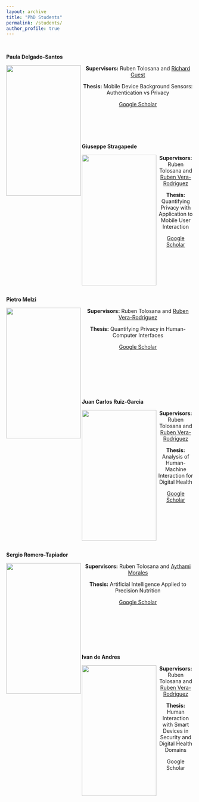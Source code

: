 ```yaml
---
layout: archive
title: "PhD Students"
permalink: /students/
author_profile: true
---
```


<br>

<p align="left"><b>Paula Delgado-Santos</b></p>

<p> 
<img src="https://rubentolosana.github.io/images/paula.jpg" align="left" height="350" width="200"> 
<DIV align="center">
 <p>
 <p><b>Supervisors:</b> Ruben Tolosana and <a href="https://www.kent.ac.uk/engineering/people/669/guest-richard">Richard Guest</a>
 <p><b>Thesis:</b> Mobile Device Background Sensors: Authentication vs Privacy
 <p><a href="https://scholar.google.es/citations?hl=en&user=-UgABOgAAAAJ">Google Scholar</a> 
</p>

<br>
<br>
<br>

<br/>


<p align="left"><b>Giuseppe Stragapede</b></p>

<p> 
<img src="https://rubentolosana.github.io/images/giuseppe.jpg" align="left" height="350" width="200"> 
<DIV align="center">
 <p>
 <p><b>Supervisors:</b> Ruben Tolosana and <a href="https://scholar.google.es/citations?user=KYMQ0tsAAAAJ&hl=en&oi=ao">Ruben Vera-Rodriguez</a>
 <p><b>Thesis:</b> Quantifying Privacy with Application to Mobile User Interaction
 <p><a href="https://scholar.google.es/citations?user=98KBPccAAAAJ&hl=en&oi=ao">Google Scholar</a>
</p>

<br>
<br>
<br>
<br>
<br>

<br/>


<p align="left"><b>Pietro Melzi</b></p>

<p> 
<img src="https://rubentolosana.github.io/images/pietror.PNG" align="left" height="350" width="200"> 
<DIV align="center">
 <p>
 <p><b>Supervisors:</b> Ruben Tolosana and <a href="https://scholar.google.es/citations?user=KYMQ0tsAAAAJ&hl=en&oi=ao">Ruben Vera-Rodriguez</a>
 <p><b>Thesis:</b> Quantifying Privacy in Human-Computer Interfaces
 <p><a href="https://scholar.google.es/citations?user=iGAKK84AAAAJ&hl=en&oi=ao">Google Scholar</a>
</p>

<br>
<br>
<br>
<br>
<br>

<br/>


<p align="left"><b>Juan Carlos Ruiz-Garcia</b></p>

<p> 
<img src="https://rubentolosana.github.io/images/juancarlos.PNG" align="left" height="350" width="200"> 
<DIV align="center">
 <p>
 <p><b>Supervisors:</b> Ruben Tolosana and <a href="https://scholar.google.es/citations?user=KYMQ0tsAAAAJ&hl=en&oi=ao">Ruben Vera-Rodriguez</a>
 <p><b>Thesis:</b> Analysis of Human-Machine Interaction for Digital Health
 <p><a href="https://scholar.google.es/citations?user=CTaqwlYAAAAJ&hl=es&oi=ao">Google Scholar</a>
</p>

<br>
<br>
<br>
<br>
<br>
 
 <br/>


<p align="left"><b>Sergio Romero-Tapiador</b></p>

<p> 
<img src="https://rubentolosana.github.io/images/sergio.PNG" align="left" height="350" width="200"> 
<DIV align="center">
 <p>
 <p><b>Supervisors:</b> Ruben Tolosana and <a href="https://aythami.me/">Aythami Morales</a>
 <p><b>Thesis:</b> Artificial Intelligence Applied to Precision Nutrition
 <p><a href="https://scholar.google.es/citations?user=fjh1KJUAAAAJ&hl=es&oi=ao">Google Scholar</a>
</p>

<br>
<br>
<br>
<br>
<br>

 <br/>


<p align="left"><b>Ivan de Andres</b></p>

<p> 
<img src="https://rubentolosana.github.io/images/ivan.png" align="left" height="350" width="200"> 
<DIV align="center">
 <p>
 <p><b>Supervisors:</b> Ruben Tolosana and <a href="https://scholar.google.es/citations?user=KYMQ0tsAAAAJ&hl=en&oi=ao">Ruben Vera-Rodriguez</a>
 <p><b>Thesis:</b> Human Interaction with Smart Devices in Security and Digital Health Domains
 <p>Google Scholar
</p>

<br>
<br>
<br>
<br>
<br>
